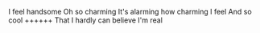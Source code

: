 I feel handsome
Oh so charming
It's alarming how charming I feel
And so cool
++++++
That I hardly can believe I'm real